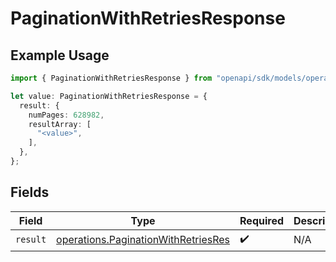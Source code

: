 # PaginationWithRetriesResponse

## Example Usage

```typescript
import { PaginationWithRetriesResponse } from "openapi/sdk/models/operations";

let value: PaginationWithRetriesResponse = {
  result: {
    numPages: 628982,
    resultArray: [
      "<value>",
    ],
  },
};
```

## Fields

| Field                                                                                             | Type                                                                                              | Required                                                                                          | Description                                                                                       |
| ------------------------------------------------------------------------------------------------- | ------------------------------------------------------------------------------------------------- | ------------------------------------------------------------------------------------------------- | ------------------------------------------------------------------------------------------------- |
| `result`                                                                                          | [operations.PaginationWithRetriesRes](../../../sdk/models/operations/paginationwithretriesres.md) | :heavy_check_mark:                                                                                | N/A                                                                                               |